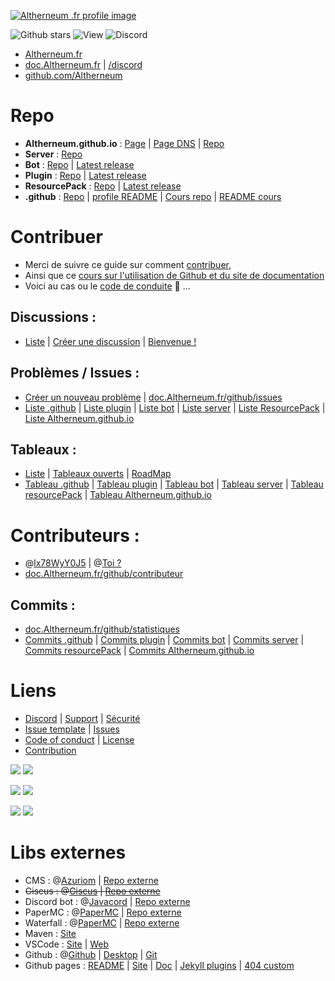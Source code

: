 [![Altherneum .fr profile image](https://avatars.githubusercontent.com/u/166306046)](https://Altherneum.fr)

![Github stars](https://img.shields.io/github/stars/Altherneum?color=red&style=for-the-badge)
![View](https://komarev.com/ghpvc/?username=Altherneum&color=red&label=%F0%9F%91%80)
![Discord](https://discordapp.com/api/guilds/1081921426333909072/widget.png)

- [Altherneum.fr](https://Altherneum.fr)
- [doc.Altherneum.fr](https://doc.Altherneum.fr) | [/discord](https://doc.Altherneum.fr/discord)
- [github.com/Altherneum](https://github.com/Altherneum)

# Repo
- **Altherneum.github.io** : [Page](https://Altherneum.github.io) | [Page DNS](https://doc.Altherneum.fr) | [Repo](https://github.com/Altherneum/Altherneum.github.io)
- **Server** : [Repo](https://github.com/Altherneum/server)
- **Bot** : [Repo](https://github.com/Altherneum/bot) | [Latest release](https://github.com/Altherneum/bot/releases/latest)
- **Plugin** : [Repo](https://github.com/Altherneum/plugin) | [Latest release](https://github.com/Altherneum/plugin/releases/latest)
- **ResourcePack** : [Repo](https://github.com/Altherneum/resourcePack) | [Latest release](https://github.com/Altherneum/resourcePack/releases/latest)
- **.github** : [Repo](https://github.com/Altherneum/.github) | [profile README](https://github.com/Altherneum/.github/blob/main/profile/README.md) | [Cours repo](https://github.com/Altherneum/.github/tree/main/note) | [README cours](https://doc.Altherneum.fr/cours/readme.html)

# Contribuer
- Merci de suivre ce guide sur comment [contribuer](https://doc.Altherneum.fr/github/contribuer.html),
- Ainsi que ce [cours sur l'utilisation de Github et du site de documentation](https://doc.Altherneum.fr/cours/readme.html)
- Voici au cas ou le [code de conduite](https://doc.Altherneum.fr/github/code_of_conduct.html) 👼 ...

## Discussions : 
- [Liste](https://github.com/orgs/Altherneum/discussions) | [Créer une discussion](https://github.com/orgs/Altherneum/discussions/new) | [Bienvenue !](https://github.com/orgs/Altherneum/discussions/1)

## Problèmes / Issues :
- [Créer un nouveau problème](https://github.com/Altherneum/.github/issues/new/choose) | [doc.Altherneum.fr/github/issues](https://doc.Altherneum.fr/github/issues.html)
- [Liste .github](https://github.com/Altherneum/.github/issues) | [Liste plugin](https://github.com/Altherneum/plugin/issues) | [Liste bot](https://github.com/Altherneum/bot/issues) | [Liste server](https://github.com/Altherneum/server/issues) | [Liste ResourcePack](https://github.com/Altherneum/resourcePack/issues) | [Liste Altherneum.github.io](https://github.com/Altherneum/Altherneum.github.io/issues)

## Tableaux : 
- [Liste](https://github.com/orgs/Altherneum/projects) | [Tableaux ouverts](https://github.com/orgs/Altherneum/projects?query=is%3Aopen) | [RoadMap](https://github.com/orgs/Altherneum/projects/1)
- [Tableau .github](https://github.com/orgs/Altherneum/projects/6) | [Tableau plugin](https://github.com/orgs/Altherneum/projects/3) | [Tableau bot](https://github.com/orgs/Altherneum/projects/2) | [Tableau server](https://github.com/orgs/Altherneum/projects/6) | [Tableau resourcePack](https://github.com/orgs/Altherneum/projects/7) | [Tableau Altherneum.github.io](https://github.com/orgs/Altherneum/projects/4)

# Contributeurs :
- @[lx78WyY0J5](https://github.com/lx78WyY0J5) | @[Toi ?](https://github.com/)
- [doc.Altherneum.fr/github/contributeur](https://doc.Altherneum.fr/github/contributeur.html)

## Commits :
- [doc.Altherneum.fr/github/statistiques](https://doc.Altherneum.fr/github/statistiques.html)
- [Commits .github](https://github.com/Altherneum/.github/commits/main) | [Commits plugin](https://github.com/Altherneum/plugin/commits/main) | [Commits bot](https://github.com/Altherneum/bot/commits/main) | [Commits server](https://github.com/Altherneum/server/commits/main) | [Commits resourcePack](https://github.com/Altherneum/resourcePack/commits/main) | [Commits Altherneum.github.io](https://github.com/Altherneum/Altherneum.github.io/commits/main)

# Liens
- [Discord](https://doc.Altherneum.fr/discord) | [Support](https://doc.Altherneum.fr/github/support.html) | [Sécurité](https://doc.Altherneum.fr/github/security.html)
- [Issue template](https://github.com/Altherneum/.github/tree/main/.github/ISSUE_TEMPLATE) | [Issues](https://doc.Altherneum.fr/github/issues.html)
- [Code of conduct](https://doc.Altherneum.fr/github/code_of_conduct.html) | [License](https://doc.Altherneum.fr/github/license.html)
- [Contribution](https://doc.Altherneum.fr/github/contribuer.html)

<a href=""><img src="https://img.shields.io/github/commit-activity/m/Altherneum/.github?color=red&style=for-the-badge"></a>
<a href=""><img src="https://img.shields.io/github/last-commit/Altherneum/.github?color=red&style=for-the-badge"></a>

<a href=""><img src="https://img.shields.io/github/stars/Altherneum/.github?color=red&label=repo%20stars&style=for-the-badge"></a>
<a href=""><img src="https://img.shields.io/github/contributors/Altherneum/.github?style=for-the-badge"></a>

<a href=""><img src="https://img.shields.io/github/languages/code-size/Altherneum/.github?color=red"></a>
<a href=""><img src="https://img.shields.io/github/repo-size/Altherneum/.github?color=red"></a>

# Libs externes
- CMS : @[Azuriom](https://github.com/Azuriom) | [Repo externe](https://github.com/Azuriom/Azuriom)
- ~~Giscus : @[Giscus](https://github.com/Giscus) | [Repo externe](https://github.com/Giscus/Giscus)~~
- Discord bot : @[Javacord](https://github.com/Javacord) | [Repo externe](https://github.com/Javacord/Javacord)
- PaperMC : @[PaperMC](https://github.com/PaperMC) | [Repo externe](https://github.com/PaperMC/Paper)
- Waterfall : @[PaperMC](https://github.com/PaperMC) | [Repo externe](https://github.com/PaperMC/Waterfall)
- Maven : [Site](https://maven.apache.org/)
- VSCode : [Site](https://code.visualstudio.com/) | [Web](https://vscode.dev/)
- Github : @[Github](https://github.com/github) | [Desktop](https://desktop.github.com) | [Git](https://git-scm.com/)
- Github pages : [README](https://github.com/github/welcome-to-github-and-pages) | [Site](https://pages.github.com/) | [Doc](https://docs.github.com/fr/pages) | [Jekyll plugins](https://docs.github.com/en/pages/setting-up-a-github-pages-site-with-jekyll/about-github-pages-and-jekyll#plugins) | [404 custom](https://docs.github.com/en/pages/getting-started-with-github-pages/creating-a-custom-404-page-for-your-github-pages-site)
